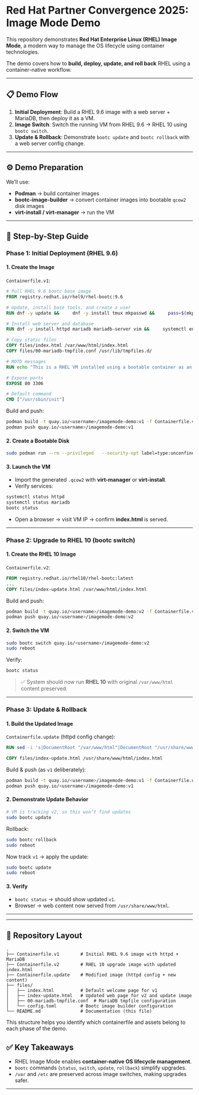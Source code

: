 # Red Hat Partner Convergence 2025: Image Mode Demo

This repository demonstrates **Red Hat Enterprise Linux (RHEL) Image Mode**, a modern way to manage the OS lifecycle using container technologies.  

The demo covers how to **build, deploy, update, and roll back** RHEL using a container-native workflow.

---

## 📋 Demo Flow

1. **Initial Deployment**: Build a RHEL 9.6 image with a web server + MariaDB, then deploy it as a VM.  
2. **Image Switch**: Switch the running VM from RHEL 9.6 → RHEL 10 using `bootc switch`.  
3. **Update & Rollback**: Demonstrate `bootc update` and `bootc rollback` with a web server config change.

---

## ⚙️ Demo Preparation

We’ll use:

- **Podman** → build container images  
- **bootc-image-builder** → convert container images into bootable `qcow2` disk images  
- **virt-install / virt-manager** → run the VM  

---

## 🚀 Step-by-Step Guide

### Phase 1: Initial Deployment (RHEL 9.6)

#### 1. Create the Image

`Containerfile.v1`:

```dockerfile
# Pull RHEL 9.6 bootc base image
FROM registry.redhat.io/rhel9/rhel-bootc:9.6

# Update, install base tools, and create a user
RUN dnf -y update &&     dnf -y install tmux mkpasswd &&     pass=$(mkpasswd --method=SHA-512 --rounds=4096 redhat) &&     useradd -m -G wheel bootc-user -p $pass &&     echo "%wheel ALL=(ALL) NOPASSWD: ALL" > /etc/sudoers.d/wheel-sudo &&     dnf clean all && rm -rf /var/cache /var/log/dnf

# Install web server and database
RUN dnf -y install httpd mariadb mariadb-server vim &&     systemctl enable httpd &&     systemctl enable mariadb &&     dnf clean all && rm -rf /var/cache /var/log/dnf

# Copy static files
COPY files/index.html /var/www/html/index.html
COPY files/00-mariadb-tmpfile.conf /usr/lib/tmpfiles.d/

# MOTD messages
RUN echo "This is a RHEL VM installed using a bootable container as an rpm-ostree source!" > /etc/motd.d/10-first-setup.motd &&     echo "This server now supports MariaDB as a database, after last update" > /etc/motd.d/20-upgrade.motd

# Expose ports
EXPOSE 80 3306

# Default command
CMD ["/usr/sbin/init"]
```

Build and push:

```bash
podman build -t quay.io/<username>/imagemode-demo:v1 -f Containerfile.v1 .
podman push quay.io/<username>/imagemode-demo:v1
```

#### 2. Create a Bootable Disk

```bash
sudo podman run --rm --privileged   --security-opt label=type:unconfined_t   --volume .:/output   --volume $(pwd)/files/config.toml:/config.toml   --volume /var/lib/containers/storage:/var/lib/containers/storage   registry.redhat.io/rhel9/bootc-image-builder:9.5   --type qcow2   --local quay.io/<username>/imagemode-demo:v1
```

#### 3. Launch the VM

- Import the generated `.qcow2` with **virt-manager** or **virt-install**.  
- Verify services:

```bash
systemctl status httpd
systemctl status mariadb
bootc status
```

- Open a browser → visit VM IP → confirm **index.html** is served.

---

### Phase 2: Upgrade to RHEL 10 (bootc switch)

#### 1. Create the RHEL 10 Image

`Containerfile.v2`:

```dockerfile
FROM registry.redhat.io/rhel10/rhel-bootc:latest
...
COPY files/index-update.html /var/www/html/index.html
```

Build and push:

```bash
podman build -t quay.io/<username>/imagemode-demo:v2 -f Containerfile.v2 .
podman push quay.io/<username>/imagemode-demo:v2
```

#### 2. Switch the VM

```bash
sudo bootc switch quay.io/<username>/imagemode-demo:v2
sudo reboot
```

Verify:

```bash
bootc status
```

> ✅ System should now run **RHEL 10** with original `/var/www/html` content preserved.

---

### Phase 3: Update & Rollback

#### 1. Build the Updated Image

`Containerfile.update` (httpd config change):

```dockerfile
RUN sed -i 's|DocumentRoot "/var/www/html"|DocumentRoot "/usr/share/www/html"|' /etc/httpd/conf/httpd.conf &&     sed -i 's|Directory "/var/www/html"|Directory "/usr/share/www/html"|' /etc/httpd/conf/httpd.conf

COPY files/index-update.html /usr/share/www/html/index.html
```

Build & push (as `v1` deliberately):

```bash
podman build -t quay.io/<username>/imagemode-demo:v1 -f Containerfile.update .
podman push quay.io/<username>/imagemode-demo:v1
```

#### 2. Demonstrate Update Behavior

```bash
# VM is tracking v2, so this won’t find updates
sudo bootc update
```

Rollback:

```bash
sudo bootc rollback
sudo reboot
```

Now track `v1` → apply the update:

```bash
sudo bootc update
sudo reboot
```

#### 3. Verify

- `bootc status` → should show updated `v1`.  
- Browser → web content now served from `/usr/share/www/html`.  

---



---

## 📂 Repository Layout

```
.
├── Containerfile.v1        # Initial RHEL 9.6 image with httpd + MariaDB
├── Containerfile.v2        # RHEL 10 upgrade image with updated index.html
├── Containerfile.update    # Modified image (httpd config + new content)
├── files/
│   ├── index.html          # Default welcome page for v1
│   ├── index-update.html   # Updated web page for v2 and update image
│   ├── 00-mariadb-tmpfile.conf  # MariaDB tmpfile configuration
│   └── config.toml         # Bootc image builder configuration
└── README.md               # Documentation (this file)
```

This structure helps you identify which containerfile and assets belong to each phase of the demo.

## ✅ Key Takeaways

- RHEL Image Mode enables **container-native OS lifecycle management**.  
- `bootc` commands (`status`, `switch`, `update`, `rollback`) simplify upgrades.  
- `/var` and `/etc` are preserved across image switches, making upgrades safer.  

---
